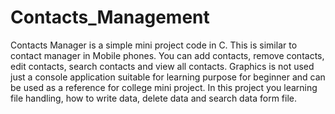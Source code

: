 # Contacts_Management
Contacts Manager is a simple mini project code in C. This is similar to contact manager in Mobile phones. You can add contacts, remove contacts, edit contacts, search contacts and view all contacts. Graphics is not used just a console application suitable for learning purpose for beginner and can be used as a reference for college mini project. In this project you learning file handling, how to write data, delete data and search data form file. 
